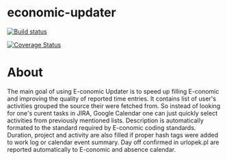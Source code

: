# economic-updater

[![Build status](https://api.travis-ci.org/b0ro/economic-updater.svg)](https://travis-ci.org/b0ro/economic-updater)

[![Coverage Status](https://coveralls.io/repos/b0ro/economic-updater/badge.svg?branch=master&service=github)](https://coveralls.io/github/b0ro/economic-updater?branch=master)

# About
The main goal of using E-conomic Updater is to speed up filling E-conomic and improving the quality of reported time entries. It contains list of user's activities grouped the source their were fetched from. So instead of looking for one's curent tasks in JIRA, Google Calendar one can just quickly select activities from previously mentioned lists. Description is automatically formated to the standard required by E-conomic coding standards. Duration, project and activity are also filled if proper hash tags were added to work log or calendar event summary. Day off confirmed in urlopek.pl are reported automatically  to E-conomic and absence calendar.
